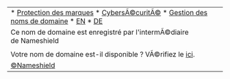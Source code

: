 |  |
| --- |
| * [Protection des marques](https://www.nameshield.com/protection-des-marques/ "Protection des marques") * [CybersÃ©curitÃ©](https://www.nameshield.com/cybersecurite/ "CybersÃ©curitÃ©") * [Gestion des noms de domaine](https://www.nameshield.com/nom-de-domaine/ "Gestion des noms de domaine") * [EN](index_en.html "English version") * [DE](index_de.html "deutsche Version") |
| Ce nom de domaine est enregistré par l'intermÃ©diaire de Nameshield |
| |  | | --- | | nomdedomaine.com | | Actuellement, ce nom de domaine ne redirige pas vers un site internet. | |
| Votre nom de domaine est-il disponible ? VÃ©rifiez le [ici](https://www.nameshield.com/noms-de-domaine/gestion-de-parc/depot-nom-de-domaine-dans-le-monde-entier/ "DisponibilitÃ© du nom de domaine"). |
| [©Nameshield](https://www.nameshield.com "Nameshield") |